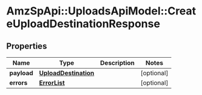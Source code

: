 # AmzSpApi::UploadsApiModel::CreateUploadDestinationResponse

## Properties
Name | Type | Description | Notes
------------ | ------------- | ------------- | -------------
**payload** | [**UploadDestination**](UploadDestination.md) |  | [optional] 
**errors** | [**ErrorList**](ErrorList.md) |  | [optional] 

